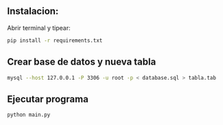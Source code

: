 
## Instalacion:

Abrir terminal y tipear:

```bash
pip install -r requirements.txt
```

## Crear base de datos y nueva tabla

```bash
mysql --host 127.0.0.1 -P 3306 -u root -p < database.sql > tabla.tab
```

## Ejecutar programa

```bash
python main.py
```
